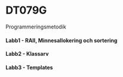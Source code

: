 # DT079G
Programmeringsmetodik

#### Labb1 - RAII, Minnesallokering och sortering

#### Labb2 - Klassarv

#### Labb3 - Templates
